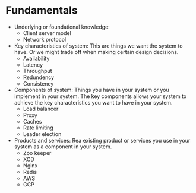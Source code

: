 # Fundamentals
  - Underlying or foundational knowledge: 
    - Client server model
    - Network protocol
  - Key characteristics of system: This are things we want the system to have. Or we might trade off when making certain design decisions.
    - Availability 
    - Latency
    - Throughput
    - Redundency
    - Consistency
  - Components of system: Things you have in your system or you implement in your system. The key components allows your system to achieve the key characteristics you want to have in your system.
    - Load balancer
    - Proxy
    - Caches
    - Rate limiting
    - Leader election
  - Products and services: Rea existing product or services you use in your system as a component in your system.
    - Zoo keeper
    - XCD
    - Nginx
    - Redis
    - AWS
    - GCP
